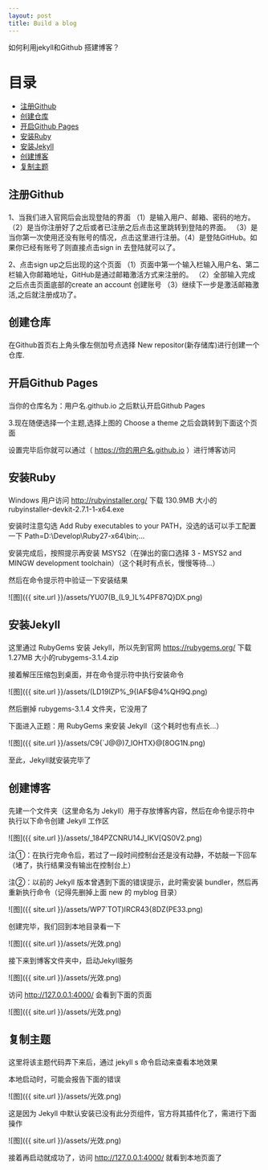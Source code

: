 ```yaml
---
layout: post
title: Build a blog
---
```

如何利用jekyll和Github 搭建博客？
# 目录
+ [注册Github](#partI)
+ [创建仓库](#partII)
+ [开启Github Pages](#partIII)
+ [安装Ruby](#partIV)
+ [安装Jekyll](#partV)
+ [创建博客](#partVI)
+ [复制主题](#partVII)


## 注册Github <p id="partI"></p>
1、当我们进入官网后会出现登陆的界面
（1）是输入用户、邮箱、密码的地方。（2）是当你注册好了之后或者已注册之后点击这里跳转到登陆的界面。
（3）是当你第一次使用还没有账号的情况，点击这里进行注册。（4）是登陆GitHub。如果你已经有账号了则直接点击sign in 去登陆就可以了。

2、点击sign up之后出现的这个页面
（1）页面中第一个输入栏输入用户名、第二栏输入你邮箱地址，GitHub是通过邮箱激活方式来注册的。
（2）全部输入完成之后点击页面底部的create an account 创建账号 （3）继续下一步是激活邮箱激活,之后就注册成功了。



## 创建仓库 <p id="partII"></p>
在Github首页右上角头像左侧加号点选择 New repositor(新存储库)进行创建一个仓库.



## 开启Github Pages <p id="partIII"></p>


当你的仓库名为：用户名.github.io 之后默认开启Github Pages

3.现在随便选择一个主题,选择上图的 Choose a theme 之后会跳转到下面这个页面


设置完毕后你就可以通过（ https://你的用户名.github.io ）进行博客访问


## 安装Ruby <p id="partIV"></p>
Windows 用户访问 http://rubyinstaller.org/ 下载 130.9MB  大小的 rubyinstaller-devkit-2.7.1-1-x64.exe

安装时注意勾选 Add Ruby executables to your PATH，没选的话可以手工配置一下 Path=D:\Develop\Ruby27-x64\bin;...

安装完成后，按照提示再安装 MSYS2（在弹出的窗口选择 3 - MSYS2 and MINGW development toolchain）（这个耗时有点长，慢慢等待…）

然后在命令提示符中验证一下安装结果

![图]({{ site.url }}/assets/YU07(B_(L9_)L%4PF87Q}DX.png)

## 安装Jekyll <p id="partV"></p>
这里通过 RubyGems 安装 Jekyll，所以先到官网 https://rubygems.org/ 下载 1.27MB 大小的rubygems-3.1.4.zip

接着解压压缩包到桌面，并在命令提示符中执行安装命令

![图]({{ site.url }}/assets/(LD19IZP%_9{IAF$@4%QH9Q.png)

然后删掉 rubygems-3.1.4 文件夹，它没用了

下面进入正题：用 RubyGems 来安装 Jekyll（这个耗时也有点长…）

![图]({{ site.url }}/assets/C9{`J@@)7_IOHTX}@[8OG1N.png)

至此，Jekyll就安装完毕了

## 创建博客 <p id="partVI"></p>
先建一个文件夹（这里命名为 Jekyll）用于存放博客内容，然后在命令提示符中执行以下命令创建 Jekyll 工作区

![图]({{ site.url }}/assets/_184PZCNRU14J_IKV[QS0V2.png)

注①：在执行完命令后，若过了一段时间控制台还是没有动静，不妨敲一下回车（堵了，执行结果没有输出在控制台上）

注②：以前的 Jekyll 版本曾遇到下面的错误提示，此时需安装 bundler，然后再重新执行命令（记得先删掉上面 new 的 myblog 目录）

![图]({{ site.url }}/assets/WP7`TOT)IRCR43{8DZ(PE33.png)

创建完毕，我们回到本地目录看一下

![图]({{ site.url }}/assets/光效.png)

接下来到博客文件夹中，启动Jekyll服务

![图]({{ site.url }}/assets/光效.png)

访问 http://127.0.0.1:4000/ 会看到下面的页面

![图]({{ site.url }}/assets/光效.png)


## 复制主题 <p id="partVII"></p>
这里将该主题代码弄下来后，通过 jekyll s 命令启动来查看本地效果

本地启动时，可能会报告下面的错误

![图]({{ site.url }}/assets/光效.png)

这是因为 Jekyll 中默认安装已没有此分页组件，官方将其插件化了，需进行下面操作

![图]({{ site.url }}/assets/光效.png)

接着再启动就成功了，访问 http://127.0.0.1:4000/ 就看到本地页面了



